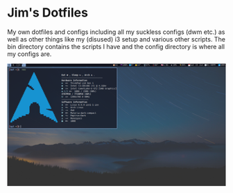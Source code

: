 # Jim's Dotfiles
My own dotfiles and configs including all my suckless configs (dwm etc.) as well as other things like my (disused) i3 setup and various other scripts.
The bin directory contains the scripts I have and the config directory is where all my configs are.

![DWM](screenshot.png)
